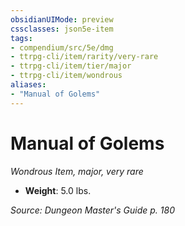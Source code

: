 ```yaml
---
obsidianUIMode: preview
cssclasses: json5e-item
tags:
- compendium/src/5e/dmg
- ttrpg-cli/item/rarity/very-rare
- ttrpg-cli/item/tier/major
- ttrpg-cli/item/wondrous
aliases: 
- "Manual of Golems"
---
```

# Manual of Golems
*Wondrous Item, major, very rare*  

- **Weight**: 5.0 lbs.

*Source: Dungeon Master's Guide p. 180*